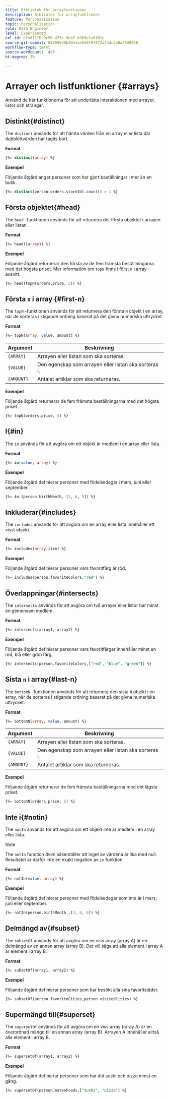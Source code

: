 ```yaml
---
title: Bibliotek för arrayfunktioner
description: Bibliotek för arrayfunktioner
feature: Personalization
topic: Personalization
role: Data Engineer
level: Experienced
exl-id: dfe611fb-9c50-473c-9eb7-b983e1e6f01e
source-git-commit: 882b99d9b49e1ae6d0f97872a74dc5a8a4639050
workflow-type: tm+mt
source-wordcount: '495'
ht-degree: 2%

---
```


# Arrayer och listfunktioner {#arrays}

Använd de här funktionerna för att underlätta interaktionen med arrayer, listor och strängar.

## Distinkt{#distinct}

The `distinct` används för att hämta värden från en array eller lista där dubblettvärden har tagits bort.

**Format**

```sql
{%= distinct(array) %}
```

**Exempel**

Följande åtgärd anger personer som har gjort beställningar i mer än en butik.

```sql
{%= distinct(person.orders.storeId).count() > 1 %}
```

## Första objektet{#head}

The `head` -funktionen används för att returnera det första objektet i arrayen eller listan.

**Format**

```sql
{%= head({array}) %}
```

**Exempel**

Följande åtgärd returnerar den första av de fem främsta beställningarna med det högsta priset. Mer information om `topN` finns i [först `n` i array](#first-n) -avsnitt.

```sql
{%= head(topN(orders,price, 5)) %}
```

## Första `n` i array {#first-n}

The `topN` -funktionen används för att returnera den första `N` objekt i en array, när de sorteras i stigande ordning baserat på det givna numeriska uttrycket.

**Format**

```sql
{%= topN(array, value, amount) %}
```

| Argument | Beskrivning |
| --------- | ----------- |
| `{ARRAY}` | Arrayen eller listan som ska sorteras. |
| `{VALUE}` | Den egenskap som arrayen eller listan ska sorteras i. |
| `{AMOUNT}` | Antalet artiklar som ska returneras. |

**Exempel**

Följande åtgärd returnerar de fem främsta beställningarna med det högsta priset.

```sql
{%= topN(orders,price, 5) %}
```

## I{#in}

The `in` används för att avgöra om ett objekt är medlem i en array eller lista.

**Format**

```sql
{%= in(value, array) %}
```

**Exempel**

Följande åtgärd definierar personer med födelsedagar i mars, juni eller september.

```sql
{%= in (person.birthMonth, [3, 6, 9]) %}
```

## Inkluderar{#includes}

The `includes` används för att avgöra om en array eller lista innehåller ett visst objekt.

**Format**

```sql
{%= includes(array,item) %}
```

**Exempel**

Följande åtgärd definierar personer vars favoritfärg är röd.

```sql
{%= includes(person.favoriteColors,"red") %}
```

## Överlappningar{#intersects}

The `intersects` används för att avgöra om två arrayer eller listor har minst en gemensam medlem.

**Format**

```sql
{%= intersects(array1, array2) %}
```

**Exempel**

Följande åtgärd definierar personer vars favoritfärger innehåller minst en röd, blå eller grön färg.

```sql
{%= intersects(person.favoriteColors,["red", "blue", "green"]) %}
```


<!-- ## Intersection{#intersection}

The `intersection` function is used to determine the common members of two arrays or lists.

**Format**

```sql
intersection({ARRAY},{ARRAY})
```

**Example**

The following operation defines if person 1 and person 2 both have favorite colors of red, blue, and green.

```sql
intersection(person1.favoriteColors,person2.favoriteColors) = ["red", "blue", "green"]
```
-->

## Sista `n` i array{#last-n}

The `bottomN` -funktionen används för att returnera den sista `N` objekt i en array, när de sorteras i stigande ordning baserat på det givna numeriska uttrycket.

**Format**

```sql
{%= bottomN(array, value, amount) %}
```

| Argument | Beskrivning |
| --------- | ----------- | 
| `{ARRAY}` | Arrayen eller listan som ska sorteras. |
| `{VALUE}` | Den egenskap som arrayen eller listan ska sorteras i. |
| `{AMOUNT}` | Antalet artiklar som ska returneras. |

**Exempel**

Följande åtgärd returnerar de fem främsta beställningarna med det lägsta priset.

```sql
{%= bottomN(orders,price, 5) %}
```


## Inte i{#notin}

The `notIn` används för att avgöra om ett objekt inte är medlem i en array eller lista.

>[!NOTE]
>
>The `notIn` function *även* säkerställer att inget av värdena är lika med null. Resultatet är därför inte en exakt negation av `in` funktion.

**Format**

```sql
{%= notIn(value, array) %}
```

**Exempel**

Följande åtgärd definierar personer med födelsedagar som inte är i mars, juni eller september.

```sql
{%= notIn(person.birthMonth ,[3, 6, 9]) %}
```


## Delmängd av{#subset}

The `subsetOf` används för att avgöra om en viss array (array A) är en delmängd av en annan array (array B). Det vill säga att alla element i array A är element i array B.

**Format**

```sql
{%= subsetOf(array1, array2) %}
```

**Exempel**

Följande åtgärd definierar personer som har besökt alla sina favoritstäder.

```sql
{%= subsetOf(person.favoriteCities,person.visitedCities) %}
```

## Supermängd till{#superset}

The `supersetOf` används för att avgöra om en viss array (array A) är en överordnad mängd till en annan array (array B). Arrayen A innehåller alltså alla element i array B.

**Format**

```sql
{%= supersetOf(array1, array2) %}
```

**Exempel**

Följande åtgärd definierar personer som har ätit sushi och pizza minst en gång.

```sql
{%= supersetOf(person.eatenFoods,["sushi", "pizza"] %}
```
